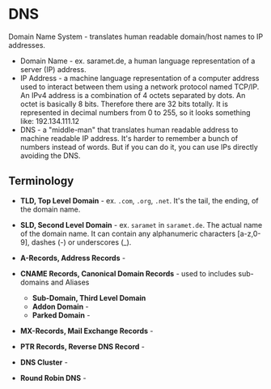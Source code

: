 # DNS

Domain Name System - translates human readable domain/host names to IP addresses.

- Domain Name - ex. saramet.de, a human language representation of a server (IP) address.
- IP Address - a machine language representation of a computer address used to interact between them using a network protocol named TCP/IP. An IPv4 address is a combination of 4 octets separated by dots. An octet is basically 8 bits. Therefore there are 32 bits totally. It is represented in decimal numbers from 0 to 255, so it looks something like: 192.134.111.12
- DNS - a "middle-man" that translates human readable address to machine readable IP address. It's harder to remember a bunch of numbers instead of words. But if you can do it, you can use IPs directly avoiding the DNS.

## Terminology

- **TLD, Top Level Domain** - ex. `.com`, `.org`, `.net`. It's the tail, the ending, of the domain name.

- **SLD, Second Level Domain** - ex. `saramet` in `saramet.de`. The actual name of the domain name. It can contain any alphanumeric characters [a-z,0-9], dashes (-) or underscores (_).

- **A-Records, Address Records** -

- **CNAME Records, Canonical Domain Records** - used to includes sub-domains and Aliases

  - **Sub-Domain, Third Level Domain**
  - **Addon Domain** -
  - **Parked Domain** -


- **MX-Records, Mail Exchange Records** -

- **PTR Records, Reverse DNS Record** -

- **DNS Cluster** -

- **Round Robin DNS** -
